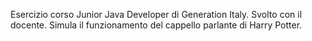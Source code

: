 Esercizio corso Junior Java Developer di Generation Italy.
Svolto con il docente.
Simula il funzionamento del cappello parlante di Harry Potter.